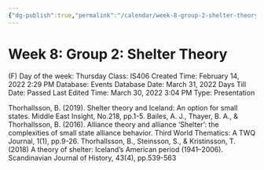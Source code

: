 ```yaml
---
{"dg-publish":true,"permalink":"/calendar/week-8-group-2-shelter-theory/"}
---
```


# Week 8: Group 2: Shelter Theory

(F) Day of the week: Thursday
Class: IS406
Created Time: February 14, 2022 2:29 PM
Database: Events Database
Date: March 31, 2022
Days Till Date: Passed
Last Edited Time: March 30, 2022 3:04 PM
Type: Presentation

Thorhallsson, B. (2019). Shelter theory and Iceland: An option for small states. Middle East Insight,
No.218, pp.1-5.
Bailes, A. J., Thayer, B. A., & Thorhallsson, B. (2016). Alliance theory and alliance ‘Shelter’: the
complexities of small state alliance behavior. Third World Thematics: A TWQ Journal, 1(1),
pp.9-26.
Thorhallsson, B., Steinsson, S., & Kristinsson, T. (2018) A theory of shelter: Iceland’s American
period (1941–2006). Scandinavian Journal of History, 43(4), pp.539-563